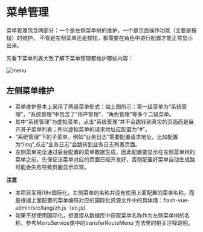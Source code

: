 # 菜单管理

菜单管理包含两部分：一个是左侧菜单树的维护，一个是页面操作功能（主要是按钮）的维护。
不管是左侧菜单还是按钮，都需要在角色中进行配置才能正常显示出来。

先看下菜单列表大致了解下菜单管理都维护哪些内容：

![menu](./img/menu.jpg)

## 左侧菜单维护
- 菜单维护基本上采用了两级菜单形式：如上图所示：第一级菜单为“系统管理”，“系统管理”中包含了“用户管理”、“角色管理”等多个二级菜单。
- 其中“系统管理”为虚拟菜单，点击“系统管理”并不会跳转到真实的页面而是展开其子菜单列表；所以虚拟菜单的请求地址应配置为“#”。
- “系统管理”下的子菜单，例如“业务日志”需要配置请求地址，比如配置为“/log”,点击“业务日志”会跳转到业务日志列表页面。
- 左侧菜单完全通过后台配置的菜单数据生成，因此配置要显示在左侧菜单树的菜单之前，先保证该菜单对应的页面已经开发好，否则配置好菜单自动生成路可能会失败导致页面显示异常。

**注意**
- 本项目采用i18n国际化，左侧菜单的名称并没有使用上面配置的菜单名称，而是根据上面配置的菜单编码对应的国际化资源文件中的具体值：flash-vue-admin/src/lang/zh.js（en.js).
- 如果不想使用国际化，想直接从数据库中获取菜单名称作为左侧菜单树的名称，参考MenuService类中的transferRouteMenu 方法里的相关注释说明。


